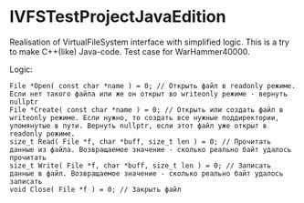 # IVFSTestProjectJavaEdition
Realisation of VirtualFileSystem interface with simplified logic.
This is a try to make C++(like) Java-code.
Test case for WarHammer40000.

Logic:

	File *Open( const char *name ) = 0; // Открыть файл в readonly режиме. Если нет такого файла или же он открыт во writeonly режиме - вернуть nullptr
	File *Create( const char *name ) = 0; // Открыть или создать файл в writeonly режиме. Если нужно, то создать все нужные поддиректории, упомянутые в пути. Вернуть nullptr, если этот файл уже открыт в readonly режиме.
	size_t Read( File *f, char *buff, size_t len ) = 0; // Прочитать данные из файла. Возвращаемое значение - сколько реально байт удалось прочитать
	size_t Write( File *f, char *buff, size_t len ) = 0; // Записать данные в файл. Возвращаемое значение - сколько реально байт удалось записать
	void Close( File *f ) = 0; // Закрыть файл	
